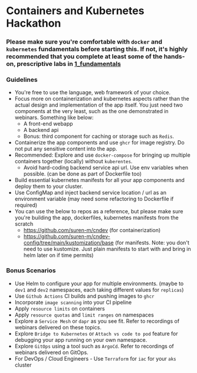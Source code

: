 # Containers and Kubernetes Hackathon 

### Please make sure you're comfortable with `docker` and `kubernetes` fundamentals before starting this. If not, it's highly recommended that you complete at least some of the hands-on, prescriptive labs in [1_fundamentals](../1_fundamentals)

### Guidelines

* You're free to use the language, web framework of your choice. 
* Focus more on containerization and kubernetes aspects rather than the actual design and implementation of the app itself. You just need two components at the very least, such as the one demonstrated in webinars. Something like below:
    * A front-end webapp 
    * A backend api
    * Bonus: third component for caching or storage such as `Redis`.
* Containerize the app components and use `ghcr` for image registry. Do not put any sensitive content into the app.
* Recommended: Explore and use `docker-compose` for bringing up multiple containers together (locally) without `kuberentes`.
  * Avoid hard-coding backend service api url. Use env variables when possible. (can be done as part of Dockerfile too)
* Build essential kubernetes manifests for all your app components and deploy them to your cluster.
* Use ConfigMap and inject backend service location / url as an environment variable (may need some refactoring to Dockerfile if required)
* You can use the below to repos as a reference, but please make sure you're building the app, dockerfiles, kubernetes manifests from the scratch
    * https://github.com/suren-m/cndev (for containerization)
    * https://github.com/suren-m/cndev-config/tree/main/kustomization/base (for manifests. Note: you don't need to use kustomize. Just plain manifests to start with and bring in helm later on if time permits)

### Bonus Scenarios

* Use Helm to configure your app for multiple environments. (maybe to `dev1` and `dev2` namespaces, each taking different values for `replicas`)
* Use `Github Actions` CI builds and pushing images to `ghcr`
* Incorporate `image scanning` into your CI pipeline
* Apply `resource limits` on containers
* Apply `resource quotas` and `limit ranges` on namespaces
* Explore a `Service Mesh` or `dapr` as you see fit. Refer to recordings of webinars delivered on these topics.
* Explore `Bridge to Kubernetes` or `Attach vs code to pod` feature for debugging your app running on your own namespace.
* Explore `GitOps` using a tool such as `ArgoCd`. Refer to recordings of webinars delivered on GitOps.
* For DevOps / Cloud Engineers - Use `Terraform` for `iac` for your `aks` cluster 




